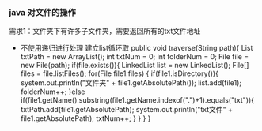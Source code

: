 ### java 对文件的操作
需求1：文件夹下有许多子文件夹，需要返回所有的txt文件地址  
- 不使用递归进行处理 建立list循环取
public void traverse(String path){
  List<String> txtPath = new ArrayList<String>();
  int txtNum = 0;
  int folderNum = 0; 
  File file = new File(path);
  if(file.exists()){
    LinkedList<File> list = new LinkedList<File>();
    File[] files = file.listFiles();
    for(File file1:files) {
      if(file1.isDirectory()){
        system.out.println("文件夹" + file1.getAbsolutePath());
        list.add(file1);
        folderNum++;
      }else if(file1.getName().substring(file1.getName.indexof(".")+1).equals("txt")){
         txtPath.add(file1.getAbsolutePath);
         system.out.println("txt文件" + file1.getAbsolutePath);
         txtNum++;
      }
    }
  }
}

